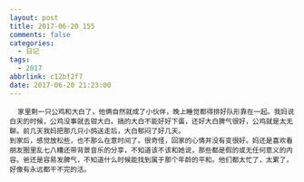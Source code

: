```yaml
---
layout: post
title: 2017-06-20_155
comments: false
categories:
  - 日记
tags:
  - 2017
abbrlink: c12bf2f7
date: 2017-06-20 21:23:00
---
```


      家里剩一只公鸡和大白了，他俩自然就成了小伙伴，晚上睡觉都得排好队形靠在一起。我妈说白天的时候，公鸡没事就去钳大白。搞的大白不能好好下蛋，还好大白脾气很好，公鸡就是太无聊。前几天我妈把那几只小鸽送走后，大白郁闷了好几天。
    到家后，感觉放松些，也不那么在意时间了。很奇怪，回家的心情并没有变很好。妈还是喜欢看朋友圈里乱七八糟还带背景音乐的分享，不知道该不该和她说，那些都是假的或无任何意义的内容。爸还是容易发脾气，不知道什么时候能找到属于那个年龄的平和。他们都太忙了，太累了，好像有永远都干不完的活。
